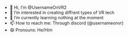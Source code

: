 - 👋 Hi, I’m @UsernameOnVR2
- 👀 I’m interested in creating diffrent types of VR tech
- 🌱 I’m currently learning nothing at the moment
- 📫 How to reach me: Through discord (@usernameonvr)
- 😄 Pronouns: He/Him

<!---
UsernameOnVR2/UsernameOnVR2 is a ✨ special ✨ repository because its `README.md` (this file) appears on your GitHub profile.
You can click the Preview link to take a look at your changes.
--->
